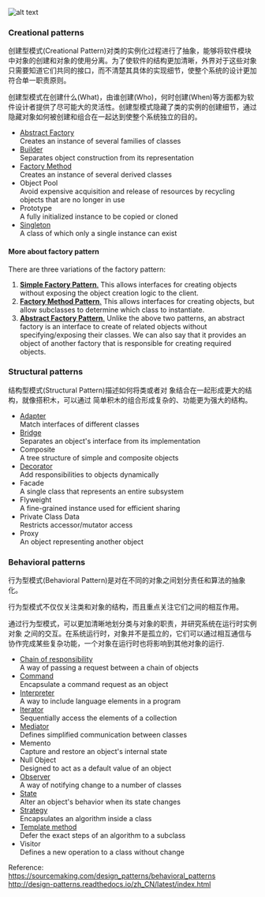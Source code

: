 ![alt text](https://github.com/vectormars/CPP/blob/master/Design%20pattern/image/Design%20Patterns.jpg)
### Creational patterns
创建型模式(Creational Pattern)对类的实例化过程进行了抽象，能够将软件模块中对象的创建和对象的使用分离。为了使软件的结构更加清晰，外界对于这些对象只需要知道它们共同的接口，而不清楚其具体的实现细节，使整个系统的设计更加符合单一职责原则。

创建型模式在创建什么(What)，由谁创建(Who)，何时创建(When)等方面都为软件设计者提供了尽可能大的灵活性。创建型模式隐藏了类的实例的创建细节，通过隐藏对象如何被创建和组合在一起达到使整个系统独立的目的。

* [Abstract Factory](https://github.com/vectormars/CPP/tree/master/Design%20pattern/Abstract%20Factory%20Pattern)     
Creates an instance of several families of classes
* [Builder](https://github.com/vectormars/CPP/tree/master/Design%20pattern/Builder%20Pattern)    
Separates object construction from its representation
* [Factory Method](https://github.com/vectormars/CPP/tree/master/Design%20pattern/Factory%20Method%20Pattern)    
Creates an instance of several derived classes
* Object Pool    
Avoid expensive acquisition and release of resources by recycling objects that are no longer in use
* Prototype    
A fully initialized instance to be copied or cloned
* [Singleton](https://github.com/vectormars/CPP/tree/master/Design%20pattern/Singleton%20Pattern)    
A class of which only a single instance can exist

#### More about factory pattern
There are three variations of the factory pattern:
1. [**Simple Factory Pattern**.](https://github.com/vectormars/CPP/tree/master/Design%20pattern/Simple%20Factory%20Pattern) This allows interfaces for creating objects without exposing the object creation logic to the client.
2. [**Factory Method Pattern**.](https://github.com/vectormars/CPP/tree/master/Design%20pattern/Factory%20Method%20Pattern) This allows interfaces for creating objects, but allow subclasses to determine which class to instantiate.
3. [**Abstract Factory Pattern**.](https://github.com/vectormars/CPP/tree/master/Design%20pattern/Abstract%20Factory%20Pattern) Unlike the above two patterns, an abstract factory is an interface to create of related objects without specifying/exposing their classes. We can also say that it provides an object of another factory that is responsible for creating required objects.

### Structural patterns
结构型模式(Structural Pattern)描述如何将类或者对 象结合在一起形成更大的结构，就像搭积木，可以通过 简单积木的组合形成复杂的、功能更为强大的结构。

* [Adapter](https://github.com/vectormars/CPP/tree/master/Design%20pattern/Adapter%20Pattern)   
Match interfaces of different classes
* [Bridge](https://github.com/vectormars/CPP/tree/master/Design%20pattern/Bridge%20Pattern)   
Separates an object's interface from its implementation
* Composite   
A tree structure of simple and composite objects
* [Decorator](https://github.com/vectormars/CPP/tree/master/Design%20pattern/Decorator%20Pattern)   
Add responsibilities to objects dynamically
* Facade    
A single class that represents an entire subsystem
* Flyweight    
A fine-grained instance used for efficient sharing
* Private Class Data    
Restricts accessor/mutator access
* Proxy    
An object representing another object

### Behavioral patterns
行为型模式(Behavioral Pattern)是对在不同的对象之间划分责任和算法的抽象化。

行为型模式不仅仅关注类和对象的结构，而且重点关注它们之间的相互作用。

通过行为型模式，可以更加清晰地划分类与对象的职责，并研究系统在运行时实例对象 之间的交互。在系统运行时，对象并不是孤立的，它们可以通过相互通信与协作完成某些复杂功能，一个对象在运行时也将影响到其他对象的运行.

* [Chain of responsibility](https://github.com/vectormars/CPP/tree/master/Design%20pattern/Chain%20of%20Responsibility%20Design%20Pattern)    
A way of passing a request between a chain of objects
* [Command](https://github.com/vectormars/CPP/tree/master/Design%20pattern/Command%20Pattern)    
Encapsulate a command request as an object
* [Interpreter](https://github.com/vectormars/CPP/tree/master/Design%20pattern/Iterator%20Design%20Pattern)    
A way to include language elements in a program
* [Iterator](https://github.com/vectormars/CPP/tree/master/Design%20pattern/Iterator%20Design%20Pattern)   
Sequentially access the elements of a collection
* [Mediator](https://github.com/vectormars/CPP/tree/master/Design%20pattern/Mediator%20Pattern)    
Defines simplified communication between classes
* Memento    
Capture and restore an object's internal state
* Null Object    
Designed to act as a default value of an object
* [Observer](https://github.com/vectormars/CPP/tree/master/Design%20pattern/Observer%20design%20pattern)    
A way of notifying change to a number of classes
* [State](https://github.com/vectormars/CPP/tree/master/Design%20pattern/State%20Design%20Pattern)    
Alter an object's behavior when its state changes
* [Strategy](https://github.com/vectormars/CPP/tree/master/Design%20pattern/Strategy%20Design%20Pattern)    
Encapsulates an algorithm inside a class
* [Template method](https://github.com/vectormars/CPP/tree/master/Design%20pattern/Template%20Method%20Design%20Pattern)    
Defer the exact steps of an algorithm to a subclass
* Visitor    
Defines a new operation to a class without change

Reference:    
https://sourcemaking.com/design_patterns/behavioral_patterns      
http://design-patterns.readthedocs.io/zh_CN/latest/index.html
